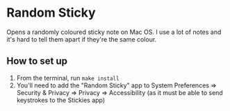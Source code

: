 # Random Sticky

Opens a randomly coloured sticky note on Mac OS. I use a lot of notes and it's hard to tell them apart if they're the same colour.

## How to set up

1. From the terminal, run `make install`
2. You'll need to add the "Random Sticky" app to System Preferences => Security & Privacy => Privacy => Accessibility (as it must be able to send keystrokes to the Stickies app)
